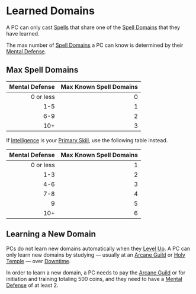 # Learned Domains

A PC can only cast [Spells](../../Spells.md) that share one of the [Spell Domains](../../Spells/Spell%20Domains/{Spell%20Domains}.md) that they have learned.

The max number of [Spell Domains](../../Spells/Spell%20Domains/{Spell%20Domains}.md) a PC can know is determined by their [Mental Defense](../../../Player%20Characters/Derived%20Statistics/Mental%20Defense.md).

## Max Spell Domains

| Mental Defense | Max Known Spell Domains |
| -------------: | ----------------------: |
|      0 or less |                       0 |
|            1-5 |                       1 |
|            6-9 |                       2 |
|            10+ |                       3 |

If [Intelligence](../../../Player%20Characters/The%20Ability%20Scores/Intelligence.md) is your [Primary Skill](../../../Player%20Characters/Backgrounds/Primary%20Skill.md), use the following table instead.

| Mental Defense | Max Known Spell Domains |
| -------------: | ----------------------: |
|      0 or less |                       1 |
|            1-3 |                       2 |
|            4-6 |                       3 |
|            7-8 |                       4 |
|              9 |                       5 |
|            10+ |                       6 |

## Learning a New Domain

PCs do not learn new domains automatically when they [Level Up](../../../Player%20Characters/Derived%20Statistics/Level.md#Level%20Up). A PC can only learn new domains by studying — usually at an [Arcane Guild](../../../Resources%20for%20GMs/Economy/Relevant%20Prices/Arcane%20Guild.md) or [Holy Temple](../../../Resources%20for%20GMs/Economy/Relevant%20Prices/Holy%20Temple.md) — over [Downtime](../../../Game%20Procedures/Exploration/Downtime.md).

In order to learn a new domain, a PC needs to pay the [Arcane Guild](../../../Resources%20for%20GMs/Economy/Relevant%20Prices/Arcane%20Guild.md) or for initiation and training totaling 500 coins, and they need to have a [Mental Defense](../../../Player%20Characters/Derived%20Statistics/Mental%20Defense.md) of at least 2.
